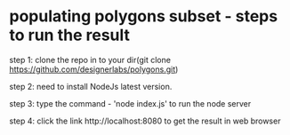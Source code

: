 # populating polygons subset - steps to run the result

step 1: clone the repo in to your dir(git clone  https://github.com/designerlabs/polygons.git)

step 2: need to install NodeJs latest version.

step 3: type the command - 'node index.js' to run the node server

step 4: click the link http://localhost:8080 to get the result in web browser
